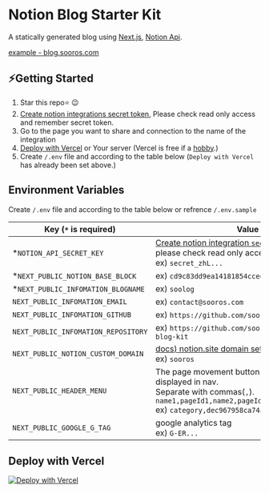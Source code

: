 # Notion Blog Starter Kit
A statically generated blog using [Next.js](https://github.com/vercel/next.js/), [Notion Api](https://github.com/makenotion/notion-sdk-js).

[example - blog.sooros.com](https://blog.sooros.com/)

## ⚡️Getting Started
1. Star this repo⭐️ 😉
2. [Create notion integrations secret token](https://www.notion.so/my-integrations), Please check read only access and remember secret token.
3. Go to the page you want to share and connection to the name of the integration
4. [Deploy with Vercel](https://vercel.com/new/clone?repository-url=https%3A%2F%2Fgithub.com%2Fsooros5132%2Fnotion-blog-kit&env=NOTION_API_SECRET_KEY,NEXT_PUBLIC_NOTION_BASE_BLOCK,NEXT_PUBLIC_INFOMATION_BLOGNAME&demo-title=My%20Notion%20Blog&demo-description=A%20statically%20generated%20blog%20using%20Next.js%2C%20Notion%20Api.&demo-url=https%3A%2F%2Fblog.sooros.com) or Your server (Vercel is free if a [hobby](https://vercel.com/pricing).)
5. Create `/.env` file and according to the table below (`Deploy with Vercel` has already been set above.)

## Environment Variables
Create `/.env` file and according to the table below or refrence `/.env.sample`

|Key (`*` is required)|Value|
|------|---|
|*`NOTION_API_SECRET_KEY`|[Create notion integration `secret token`](https://www.notion.so/my-integrations)<br />please check read only access<br />ex) `secret_zhL...`|
|*`NEXT_PUBLIC_NOTION_BASE_BLOCK`|ex) `cd9c83dd9ea14181854cced99bac68c6`|
|*`NEXT_PUBLIC_INFOMATION_BLOGNAME`|ex) `soolog`|
|`NEXT_PUBLIC_INFOMATION_EMAIL`|ex) `contact@sooros.com`|
|`NEXT_PUBLIC_INFOMATION_GITHUB`|ex) `https://github.com/sooros5132`|
|`NEXT_PUBLIC_INFOMATION_REPOSITORY`|ex) `https://github.com/sooros5132/notion-blog-kit`|
|`NEXT_PUBLIC_NOTION_CUSTOM_DOMAIN`|[docs) notion.site domain setting](https://www.notion.so/ko-kr/blog/personalize-public-pages)<br />ex) `sooros`|
|`NEXT_PUBLIC_HEADER_MENU`| The page movement button (page, databases) displayed in nav.<br />Separate with commas(`,`).<br />`name1,pageId1,name2,pageId2,name3,pageId3,...`<br />ex) `category,dec967958ca74abeb493942f923100f7`|
|`NEXT_PUBLIC_GOOGLE_G_TAG`|google analytics tag<br />ex) `G-ER...`|

## Deploy with Vercel
[![Deploy with Vercel](https://vercel.com/button)](https://vercel.com/new/clone?repository-url=https%3A%2F%2Fgithub.com%2Fsooros5132%2Fnotion-blog-kit&env=NOTION_API_SECRET_KEY,NEXT_PUBLIC_NOTION_BASE_BLOCK,NEXT_PUBLIC_INFOMATION_BLOGNAME&demo-title=My%20Notion%20Blog&demo-description=A%20statically%20generated%20blog%20using%20Next.js%2C%20Notion%20Api.&demo-url=https%3A%2F%2Fblog.sooros.com)